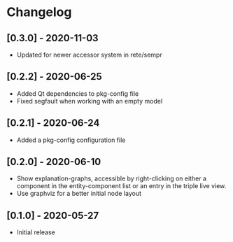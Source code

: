 # Changelog

## [0.3.0] - 2020-11-03

- Updated for newer accessor system in rete/sempr

## [0.2.2] - 2020-06-25

- Added Qt dependencies to pkg-config file
- Fixed segfault when working with an empty model

## [0.2.1] - 2020-06-24

- Added a pkg-config configuration file

## [0.2.0] - 2020-06-10

- Show explanation-graphs, accessible by right-clicking on either a component
  in the entity-component list or an entry in the triple live view.
- Use graphviz for a better initial node layout


## [0.1.0] - 2020-05-27

- Initial release
